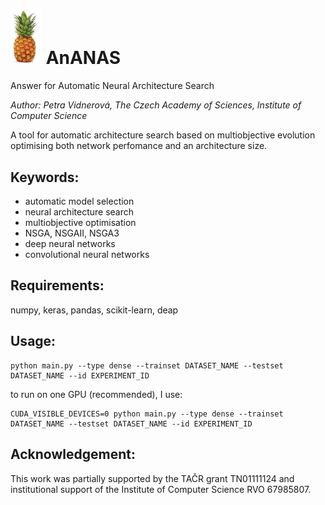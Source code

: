 # <img src="fig/ananas.png" width="50px"/> AnANAS
Answer for Automatic Neural Architecture Search 


*Author: Petra Vidnerová, The Czech Academy of Sciences, Institute of Computer Science*

A tool for automatic architecture search based on multiobjective evolution optimising 
both network perfomance and an architecture size.  

## Keywords:
- automatic model selection
- neural architecture search 
- multiobjective optimisation
- NSGA, NSGAII, NSGA3
- deep neural networks 
- convolutional neural networks

## Requirements:

numpy, keras, pandas, scikit-learn, deap 

## Usage:
```
python main.py --type dense --trainset DATASET_NAME --testset DATASET_NAME --id EXPERIMENT_ID
```
to run on one GPU (recommended), I use: 
```
CUDA_VISIBLE_DEVICES=0 python main.py --type dense --trainset DATASET_NAME --testset DATASET_NAME --id EXPERIMENT_ID
```

 
## Acknowledgement: 
This work  was partially supported by the TAČR grant TN01111124 
and institutional support of the Institute of Computer Science RVO 67985807.
